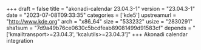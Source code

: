 +++
draft = false
title = "akonadi-calendar 23.04.3-1"
version = "23.04.3-1"
date = "2023-07-08T09:33:35"
categories = ['kde5']
upstreamurl = "http://www.kde.org"
arch = "x86_64"
size = "533232"
usize = "2830291"
sha1sum = "7d9a49b76ce0630c5bcdfeab89081499d91583cf"
depends = "['kmailtransport>=23.04.3', 'kcalutils>=23.04.3']"
+++
Akonadi calendar integration